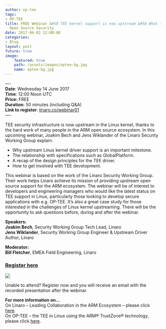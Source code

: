 ```yaml
---
author: op-tee
tags: 
- OP-TEE
title: FREE Webinar &#58 TEE kernel support is now upstream &#58 What this means for
  Open Source Security
date: 2017-06-02 12:00:00
categories:
- Blog
layout: post
future: true
image:
    featured: true
    path: /assets/images/optee-bg.jpg
    name: optee-bg.jpg
---
```


—-  
**Date**: Wednesday 14 June 2017  
**Time**: 12:00 Noon UTC  
**Price:** FREE  
**Duration**: 50 minutes (including Q&A)  
**Link to register**: [linaro.co/webinar01](http://linaro.co/webinar01)  
—-

TEE security infrastructure is now upstream in the Linux kernel, thanks to the hard work of many people in the ARM open source ecosystem. In this upcoming webinar, Joakim Bech and Jens Wiklander of the Linaro Security Working Group explain:

*   Why upstream Linux kernel driver support is an important milestone.
*   The relationship with specifications such as GlobalPlatform.
*   A recap of the design principles for the TEE driver.
*   How to get involved with TEE development.

This webinar is based on the work of the Linaro Security Working Group. Their work helps Linaro achieve its mission of providing upstream open source support for the ARM ecosystem. The webinar will be of interest to developers and engineering managers who would like the latest status on TEE support in Linux, particularly those looking to develop secure applications with e.g. OP-TEE. It’s also a great case study for those interested in the challenges of Linux kernel upstreaming. There will be the opportunity to ask questions before, during and after the webinar.

**Speakers:**  
**Joakim Bech**, Security Working Group Tech Lead, Linaro  
**Jens Wiklander**, Security Working Group Engineer & Upstream Driver Author, Linaro​

**Moderator:**  
**Bill Fletcher**, EMEA Field Engineering, Linaro

### **[Register here](http://linaro.co/webinar01)**

![](http://s.mmgo.io/t/pQM)

Unable to attend? Register now and you will receive an email with the recorded presentation after the webinar.

**For more information on…**  
On Linaro – Leading Collaboration in the ARM Ecosystem – please click [here](https://www.linaro.org/).  
On OP-TEE – the TEE in Linux using the ARM® TrustZone® technology, please click [here](https://www.op-tee.org/).
